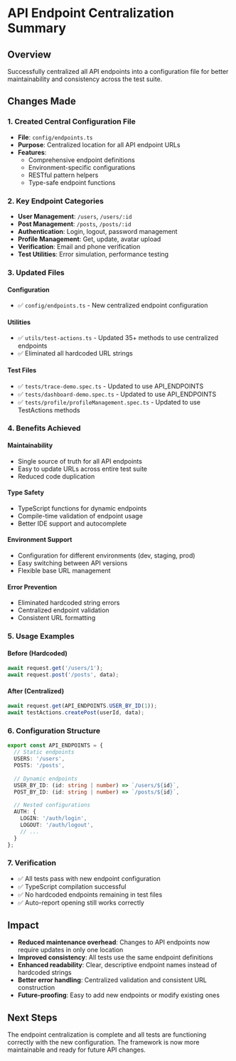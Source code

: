 # API Endpoint Centralization Summary

## Overview
Successfully centralized all API endpoints into a configuration file for better maintainability and consistency across the test suite.

## Changes Made

### 1. Created Central Configuration File
- **File**: `config/endpoints.ts`
- **Purpose**: Centralized location for all API endpoint URLs
- **Features**:
  - Comprehensive endpoint definitions
  - Environment-specific configurations
  - RESTful pattern helpers
  - Type-safe endpoint functions

### 2. Key Endpoint Categories
- **User Management**: `/users`, `/users/:id`
- **Post Management**: `/posts`, `/posts/:id`
- **Authentication**: Login, logout, password management
- **Profile Management**: Get, update, avatar upload
- **Verification**: Email and phone verification
- **Test Utilities**: Error simulation, performance testing

### 3. Updated Files

#### Configuration
- ✅ `config/endpoints.ts` - New centralized endpoint configuration

#### Utilities
- ✅ `utils/test-actions.ts` - Updated 35+ methods to use centralized endpoints
- ✅ Eliminated all hardcoded URL strings

#### Test Files
- ✅ `tests/trace-demo.spec.ts` - Updated to use API_ENDPOINTS
- ✅ `tests/dashboard-demo.spec.ts` - Updated to use API_ENDPOINTS
- ✅ `tests/profile/profileManagement.spec.ts` - Updated to use TestActions methods

### 4. Benefits Achieved

#### Maintainability
- Single source of truth for all API endpoints
- Easy to update URLs across entire test suite
- Reduced code duplication

#### Type Safety
- TypeScript functions for dynamic endpoints
- Compile-time validation of endpoint usage
- Better IDE support and autocomplete

#### Environment Support
- Configuration for different environments (dev, staging, prod)
- Easy switching between API versions
- Flexible base URL management

#### Error Prevention
- Eliminated hardcoded string errors
- Centralized endpoint validation
- Consistent URL formatting

### 5. Usage Examples

#### Before (Hardcoded)
```typescript
await request.get('/users/1');
await request.post('/posts', data);
```

#### After (Centralized)
```typescript
await request.get(API_ENDPOINTS.USER_BY_ID(1));
await testActions.createPost(userId, data);
```

### 6. Configuration Structure

```typescript
export const API_ENDPOINTS = {
  // Static endpoints
  USERS: '/users',
  POSTS: '/posts',
  
  // Dynamic endpoints
  USER_BY_ID: (id: string | number) => `/users/${id}`,
  POST_BY_ID: (id: string | number) => `/posts/${id}`,
  
  // Nested configurations
  AUTH: {
    LOGIN: '/auth/login',
    LOGOUT: '/auth/logout',
    // ...
  }
};
```

### 7. Verification
- ✅ All tests pass with new endpoint configuration
- ✅ TypeScript compilation successful
- ✅ No hardcoded endpoints remaining in test files
- ✅ Auto-report opening still works correctly

## Impact
- **Reduced maintenance overhead**: Changes to API endpoints now require updates in only one location
- **Improved consistency**: All tests use the same endpoint definitions
- **Enhanced readability**: Clear, descriptive endpoint names instead of hardcoded strings
- **Better error handling**: Centralized validation and consistent URL construction
- **Future-proofing**: Easy to add new endpoints or modify existing ones

## Next Steps
The endpoint centralization is complete and all tests are functioning correctly with the new configuration. The framework is now more maintainable and ready for future API changes.
